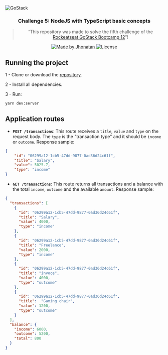 <img alt="GoStack" src="https://storage.googleapis.com/golden-wind/bootcamp-gostack/header-desafios.png" />

<h3 align="center">
  Challenge 5: NodeJS with TypeScript basic concepts
</h3>

<blockquote align="center">
“This repository was made to solve the fifth challenge of the <a href="https://github.com/Rocketseat/bootcamp-gostack-desafios/blob/master/desafio-fundamentos-nodejs/READMEmd">Rockeatseat GoStack Bootcamp 12</a>”!
</blockquote>

<p align="center">

  <a href="https://www.linkedin.com/in/jhonatanrsantos/">
    <img alt="Made by Jhonatan" src="https://img.shields.io/badge/made%20by-JhonatanRSantos-%2304D361">
  </a>
  <img alt="License" src="https://img.shields.io/badge/license-MIT-%2304D361">
</p>

## Running the project
1 - Clone or download the <a href="https://github.com/JhonatanRSantos/gostack-nodejs-basic-concepts-typescrip.git">repository</a>.

2 - Install all dependencies.

3 - Run:

```bash
yarn dev:server
```

## Application routes
- **`POST /transactions`**: This route receives a `title`, `value` and `type` on the request body. The `type` is the "transaction type" and it should be `income` or `outcome`.
Response sample:
```json
{
    "id": "06299a12-1cb5-47dd-9877-0ad36d24c61f",
    "title": "Salary",
    "value": 5025.7,
    "type": "income"
}
```

- **`GET /transactions`**: This route returns all transactions and a balance with the total `income`, `outcome` and the available `amount`. Response sample:

```json
{
  "transactions": [
    {
      "id": "06299a12-1cb5-47dd-9877-0ad36d24c61f",
      "title": "Salary",
      "value": 4000,
      "type": "income"
    },
    {
      "id": "06299a12-1cb5-47dd-9877-0ad36d24c61f",
      "title": "Freelance",
      "value": 2000,
      "type": "income"
    },
    {
      "id": "06299a12-1cb5-47dd-9877-0ad36d24c61f",
      "title": "invoce",
      "value": 4000,
      "type": "outcome"
    },
    {
      "id": "06299a12-1cb5-47dd-9877-0ad36d24c61f",
      "title":  "Gaming chair",
      "value": 1200,
      "type": "outcome"
    }
  ],
  "balance": {
    "income": 6000,
    "outcome": 5200,
    "total": 800
  }
}
```
